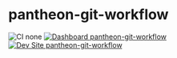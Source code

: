 # pantheon-git-workflow

![CI none](https://img.shields.io/badge/ci-none-orange.svg)
[![Dashboard pantheon-git-workflow](https://img.shields.io/badge/dashboard-pantheon_git_workflow-yellow.svg)](https://dashboard.pantheon.io/sites/adb5e1ee-b0b0-44cc-b485-ebff35ee38e3#dev/code)
[![Dev Site pantheon-git-workflow](https://img.shields.io/badge/site-pantheon_git_workflow-blue.svg)](http://dev-pantheon-git-workflow.pantheonsite.io/)